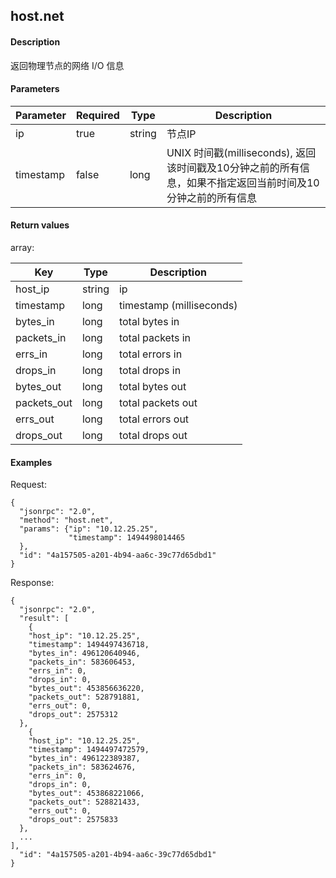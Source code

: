 host.net
----------------

#### Description

返回物理节点的网络 I/O 信息

#### Parameters

|Parameter|Required|  Type  |                             Description                                      |
|---------|--------|--------|------------------------------------------------------------------------------|
|ip       |true    |string  |节点IP|
|timestamp|false   |long    |UNIX 时间戳(milliseconds), 返回该时间戳及10分钟之前的所有信息，如果不指定返回当前时间及10分钟之前的所有信息|

#### Return values

array:

|     Key        | Type |                                             Description                                 |
|----------------|------|-----------------------------------------------------------------------------------------|
|host_ip         |string|ip|
|timestamp       |long  |timestamp (milliseconds)|
|bytes_in        |long  |total bytes in |
|packets_in      |long  |total packets in|
|errs_in         |long  |total errors in|
|drops_in        |long  |total drops in|
|bytes_out       |long  |total bytes out|
|packets_out     |long  |total packets out|
|errs_out        |long  |total errors out|
|drops_out       |long  |total drops out|

#### Examples

Request: 

    {
      "jsonrpc": "2.0",
      "method": "host.net", 
      "params": {"ip": "10.12.25.25", 
                 "timestamp": 1494498014465
      },
      "id": "4a157505-a201-4b94-aa6c-39c77d65dbd1"
    }
    
Response: 

    {
      "jsonrpc": "2.0",
      "result": [
        {
        "host_ip": "10.12.25.25",
        "timestamp": 1494497436718,
        "bytes_in": 496120640946,
        "packets_in": 583606453,
        "errs_in": 0,
        "drops_in": 0,
        "bytes_out": 453856636220,
        "packets_out": 528791881,
        "errs_out": 0,
        "drops_out": 2575312
      },
        {
        "host_ip": "10.12.25.25",
        "timestamp": 1494497472579,
        "bytes_in": 496122389387,
        "packets_in": 583624676,
        "errs_in": 0,
        "drops_in": 0,
        "bytes_out": 453868221066,
        "packets_out": 528821433,
        "errs_out": 0,
        "drops_out": 2575833
      },
      ...
    ],
      "id": "4a157505-a201-4b94-aa6c-39c77d65dbd1"
    }